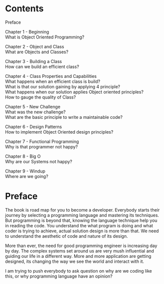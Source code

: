 # Contents

Preface </br>

Chapter 1 - Beginning                                                 </br>
   What is Object Oriented Programming?                               </br>

Chapter 2 - Object and Class                                          </br>
   What are Objects and Classes?                                      </br>

Chapter 3 - Building a Class                                          </br>
   How can we build an efficient class?                               </br>

Chapter 4 - Class Properties and Capabilities                         </br>
   What happens when an efficient class is build?                     </br>
   What is that our solution gaining by applying 4 principle?         </br>
   What happens when our solution applies Object oriented principles? </br>
   How to gauge the quality of Class?                                 </br>

Chapter 5 - New Challenge                                             </br>
   What was the new challenge?                                        </br>
   What are the basic principle to write a maintainable code?         </br>

Chapter 6 - Design Patterns                                           </br>
   How to implement Object Oriented design principles?                </br>

Chapter 7 - Functional Programming                                    </br>
   Why is that programmer not happy?                                  </br>

Chapter 8 - Big O                                                     </br>
   Why are our Systems not happy?                                     </br>

Chapter 9 - Windup                                                    </br>
   Where are we going?                                                </br>

# Preface

The book is road map for you to become a developer. Everybody starts their journey by selecting a programming language and mastering its techniques. But programming is beyond that, knowing the language technique help you in reading the code. You understand the what program is doing and what coder is trying to achieve, actual solution design is more than that. We need to understand the aesthetic of code and nature of its design.

More than ever, the need for good programming engineer is increasing day by day. The complex systems set around us are very mush influential and guiding our life in a different way. More and more application are getting designed, its changing the way we see the world and interact with it.

I am trying to push everybody to ask question on why are we coding like this, or why programming language have an opinion?
